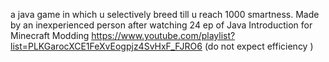 a java game in which u selectively breed till u reach 1000 smartness.
Made by an inexperienced person after watching 24 ep of Java Introduction for Minecraft Modding https://www.youtube.com/playlist?list=PLKGarocXCE1FeXvEogpjz4SvHxF_FJRO6 (do not expect efficiency )
